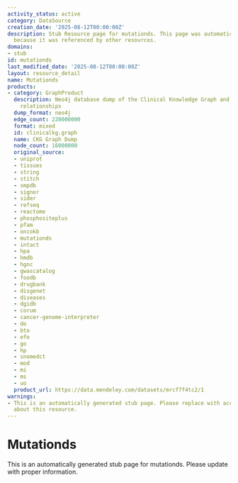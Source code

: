 ```yaml
---
activity_status: active
category: DataSource
creation_date: '2025-08-12T00:00:00Z'
description: Stub Resource page for mutationds. This page was automatically generated
  because it was referenced by other resources.
domains:
- stub
id: mutationds
last_modified_date: '2025-08-12T00:00:00Z'
layout: resource_detail
name: Mutationds
products:
- category: GraphProduct
  description: Neo4j database dump of the Clinical Knowledge Graph and additional
    relationships
  dump_format: neo4j
  edge_count: 220000000
  format: mixed
  id: clinicalkg.graph
  name: CKG Graph Dump
  node_count: 16000000
  original_source:
  - uniprot
  - tissues
  - string
  - stitch
  - smpdb
  - signor
  - sider
  - refseq
  - reactome
  - phosphositeplus
  - pfam
  - oncokb
  - mutationds
  - intact
  - hpa
  - hmdb
  - hgnc
  - gwascatalog
  - foodb
  - drugbank
  - disgenet
  - diseases
  - dgidb
  - corum
  - cancer-genome-interpreter
  - do
  - bto
  - efo
  - go
  - hp
  - snomedct
  - mod
  - mi
  - ms
  - uo
  product_url: https://data.mendeley.com/datasets/mrcf7f4tc2/1
warnings:
- This is an automatically generated stub page. Please replace with accurate information
  about this resource.
---
```

# Mutationds

This is an automatically generated stub page for mutationds. Please update with proper information.